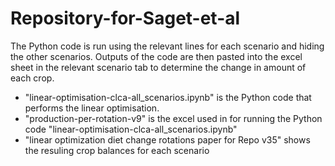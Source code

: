 # Repository-for-Saget-et-al
The Python code is run using the relevant lines for each scenario and hiding the other scenarios. Outputs of the code are then pasted into the excel sheet in the relevant scenario tab to determine the change in amount of each crop.

- "linear-optimisation-clca-all_scenarios.ipynb" is the Python code that performs the linear optimisation.
- "production-per-rotation-v9" is the excel used in for running the Python code "linear-optimisation-clca-all_scenarios.ipynb" 
- "linear optimization diet change rotations paper for Repo v35" shows the resuling crop balances for each scenario
